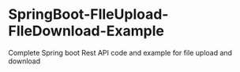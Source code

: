 # SpringBoot-FIleUpload-FIleDownload-Example
Complete Spring boot Rest API code and example for file upload and download
